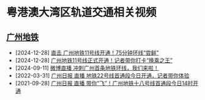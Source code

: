 # 粤港澳大湾区轨道交通相关视频

## [广州地铁](https://www.gzmtr.com)

* [2024-12-28] [直击 广州地铁11号线开通！75分钟环线“尝鲜”](https://github.com/gbarail/videos/releases/tag/v2024.12.28-gzl11-75min)
* [2024-12-28] [广州地铁11号线正式开通！记者带你打卡“换乘之王”](https://github.com/gbarail/videos/releases/tag/v2024.12.28-gzl11)
* [2024-09-11] [微博直播 冲刺广州首条地铁环线，我们来啦！](https://github.com/gbarail/videos/releases/tag/v2024.09.11-gzl11)
* [2022-03-31] [广州日报 直播 地铁22号线首通段今日开通，记者带你体验](https://github.com/gbarail/videos/releases/tag/v2022.03.31-gzl22)
* [2021-09-28] [广州日报 直播 带你“飞”！广州地铁十八号线首通段今日14时开通](https://github.com/gbarail/videos/releases/tag/v2021.09.28-gzl18)